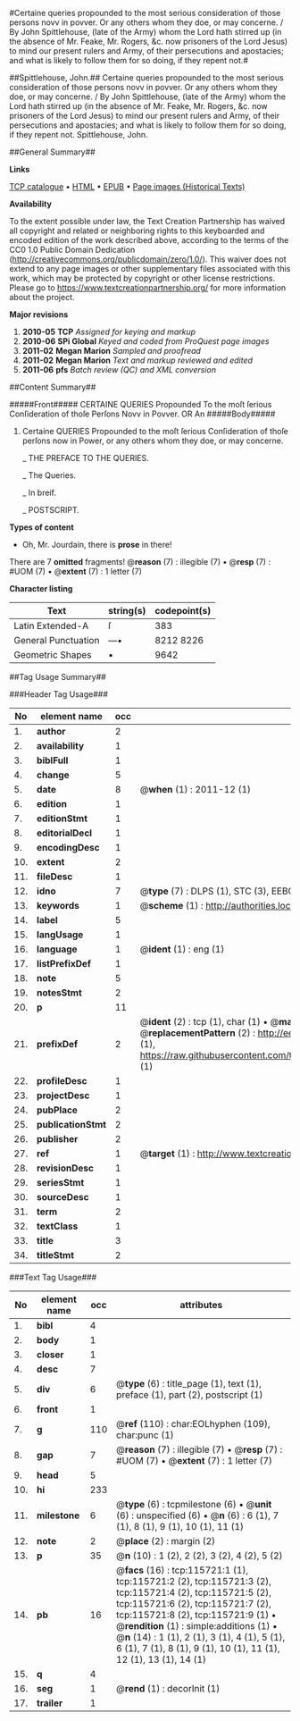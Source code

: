 #Certaine queries propounded to the most serious consideration of those persons novv in povver. Or any others whom they doe, or may concerne. / By John Spittlehouse, (late of the Army) whom the Lord hath stirred up (in the absence of Mr. Feake, Mr. Rogers, &c. now prisoners of the Lord Jesus) to mind our present rulers and Army, of their persecutions and apostacies; and what is likely to follow them for so doing, if they repent not.#

##Spittlehouse, John.##
Certaine queries propounded to the most serious consideration of those persons novv in povver. Or any others whom they doe, or may concerne. / By John Spittlehouse, (late of the Army) whom the Lord hath stirred up (in the absence of Mr. Feake, Mr. Rogers, &c. now prisoners of the Lord Jesus) to mind our present rulers and Army, of their persecutions and apostacies; and what is likely to follow them for so doing, if they repent not.
Spittlehouse, John.

##General Summary##

**Links**

[TCP catalogue](http://www.ota.ox.ac.uk/tcp/)  • 
[HTML](http://tei.it.ox.ac.uk/tcp/Texts-HTML/free/A93/A93696.html)  • 
[EPUB](http://tei.it.ox.ac.uk/tcp/Texts-EPUB/free/A93/A93696.epub) • 
[Page images (Historical Texts)](https://historicaltexts.jisc.ac.uk/eebo-99863517e)

**Availability**

To the extent possible under law, the Text Creation Partnership has waived all copyright and related or neighboring rights to this keyboarded and encoded edition of the work described above, according to the terms of the CC0 1.0 Public Domain Dedication (http://creativecommons.org/publicdomain/zero/1.0/). This waiver does not extend to any page images or other supplementary files associated with this work, which may be protected by copyright or other license restrictions. Please go to https://www.textcreationpartnership.org/ for more information about the project.

**Major revisions**

1. __2010-05__ __TCP__ *Assigned for keying and markup*
1. __2010-06__ __SPi Global__ *Keyed and coded from ProQuest page images*
1. __2011-02__ __Megan Marion__ *Sampled and proofread*
1. __2011-02__ __Megan Marion__ *Text and markup reviewed and edited*
1. __2011-06__ __pfs__ *Batch review (QC) and XML conversion*

##Content Summary##

#####Front#####
CERTAINE QUERIES Propounded To the moſt ſerious Conſideration of thoſe Perſons Novv in Povver. OR An
#####Body#####

1. Certaine QUERIES Propounded to the moſt ſerious Conſideration of thoſe perſons now in Power, or any others whom they doe, or may concerne.

    _ THE PREFACE TO THE QUERIES.

    _ The Queries.

    _ In breif.

    _ POSTSCRIPT.

**Types of content**

  * Oh, Mr. Jourdain, there is **prose** in there!

There are 7 **omitted** fragments! 
 @__reason__ (7) : illegible (7)  •  @__resp__ (7) : #UOM (7)  •  @__extent__ (7) : 1 letter (7)

**Character listing**


|Text|string(s)|codepoint(s)|
|---|---|---|
|Latin Extended-A|ſ|383|
|General Punctuation|—•|8212 8226|
|Geometric Shapes|▪|9642|

##Tag Usage Summary##

###Header Tag Usage###

|No|element name|occ|attributes|
|---|---|---|---|
|1.|__author__|2||
|2.|__availability__|1||
|3.|__biblFull__|1||
|4.|__change__|5||
|5.|__date__|8| @__when__ (1) : 2011-12 (1)|
|6.|__edition__|1||
|7.|__editionStmt__|1||
|8.|__editorialDecl__|1||
|9.|__encodingDesc__|1||
|10.|__extent__|2||
|11.|__fileDesc__|1||
|12.|__idno__|7| @__type__ (7) : DLPS (1), STC (3), EEBO-CITATION (1), PROQUEST (1), VID (1)|
|13.|__keywords__|1| @__scheme__ (1) : http://authorities.loc.gov/ (1)|
|14.|__label__|5||
|15.|__langUsage__|1||
|16.|__language__|1| @__ident__ (1) : eng (1)|
|17.|__listPrefixDef__|1||
|18.|__note__|5||
|19.|__notesStmt__|2||
|20.|__p__|11||
|21.|__prefixDef__|2| @__ident__ (2) : tcp (1), char (1)  •  @__matchPattern__ (2) : ([0-9\-]+):([0-9IVX]+) (1), (.+) (1)  •  @__replacementPattern__ (2) : http://eebo.chadwyck.com/downloadtiff?vid=$1&page=$2 (1), https://raw.githubusercontent.com/textcreationpartnership/Texts/master/tcpchars.xml#$1 (1)|
|22.|__profileDesc__|1||
|23.|__projectDesc__|1||
|24.|__pubPlace__|2||
|25.|__publicationStmt__|2||
|26.|__publisher__|2||
|27.|__ref__|1| @__target__ (1) : http://www.textcreationpartnership.org/docs/. (1)|
|28.|__revisionDesc__|1||
|29.|__seriesStmt__|1||
|30.|__sourceDesc__|1||
|31.|__term__|2||
|32.|__textClass__|1||
|33.|__title__|3||
|34.|__titleStmt__|2||


###Text Tag Usage###

|No|element name|occ|attributes|
|---|---|---|---|
|1.|__bibl__|4||
|2.|__body__|1||
|3.|__closer__|1||
|4.|__desc__|7||
|5.|__div__|6| @__type__ (6) : title_page (1), text (1), preface (1), part (2), postscript (1)|
|6.|__front__|1||
|7.|__g__|110| @__ref__ (110) : char:EOLhyphen (109), char:punc (1)|
|8.|__gap__|7| @__reason__ (7) : illegible (7)  •  @__resp__ (7) : #UOM (7)  •  @__extent__ (7) : 1 letter (7)|
|9.|__head__|5||
|10.|__hi__|233||
|11.|__milestone__|6| @__type__ (6) : tcpmilestone (6)  •  @__unit__ (6) : unspecified (6)  •  @__n__ (6) : 6 (1), 7 (1), 8 (1), 9 (1), 10 (1), 11 (1)|
|12.|__note__|2| @__place__ (2) : margin (2)|
|13.|__p__|35| @__n__ (10) : 1 (2), 2 (2), 3 (2), 4 (2), 5 (2)|
|14.|__pb__|16| @__facs__ (16) : tcp:115721:1 (1), tcp:115721:2 (2), tcp:115721:3 (2), tcp:115721:4 (2), tcp:115721:5 (2), tcp:115721:6 (2), tcp:115721:7 (2), tcp:115721:8 (2), tcp:115721:9 (1)  •  @__rendition__ (1) : simple:additions (1)  •  @__n__ (14) : 1 (1), 2 (1), 3 (1), 4 (1), 5 (1), 6 (1), 7 (1), 8 (1), 9 (1), 10 (1), 11 (1), 12 (1), 13 (1), 14 (1)|
|15.|__q__|4||
|16.|__seg__|1| @__rend__ (1) : decorInit (1)|
|17.|__trailer__|1||
